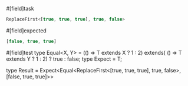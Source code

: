 #[field]task
```ts
ReplaceFirst<[true, true, true], true, false>
```

#[field]expected
```ts
[false, true, true]
```

#[field]test
type Equal<X, Y> = (<T>() => T extends X ? 1 : 2) extends(
    <T>() => T extends Y ? 1 : 2) ? true : false;
type Expect<T extends true> = T;

type Result = Expect<Equal<ReplaceFirst<[true, true, true], true, false>, [false, true, true]>>